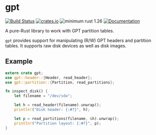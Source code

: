 # gpt

[![Build Status](https://travis-ci.org/Quyzi/gpt.svg?branch=master)](https://travis-ci.org/Quyzi/gpt)
[![crates.io](https://img.shields.io/crates/v/gpt.svg)](https://crates.io/crates/gpt)
![minimum rust 1.26](https://img.shields.io/badge/rust-1.26%2B-orange.svg)
[![Documentation](https://docs.rs/gpt/badge.svg)](https://docs.rs/gpt)

A pure-Rust library to work with GPT partition tables.

`gpt` provides support for manipulating (R/W) GPT headers and partition
tables. It supports raw disk devices as well as disk images.

## Example

```rust
extern crate gpt;
use gpt::header::{Header, read_header};
use gpt::partition::{Partition, read_partitions};

fn inspect_disk() {
    let filename = "/dev/sda";

    let h = read_header(filename).unwrap();
    println!("Disk header: {:#?}", h);

    let p = read_partitions(filename, &h).unwrap();
    println!("Partition layout: {:#?}", p);
}
```
